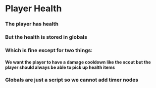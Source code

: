 # Player Health

### The player has health

### But the health is stored in globals

### Which is fine except for two things:

#### We want the player to have a damage cooldown like the scout but the player should always be able to pick up health items

### Globals are just a script so we cannot add timer nodes
